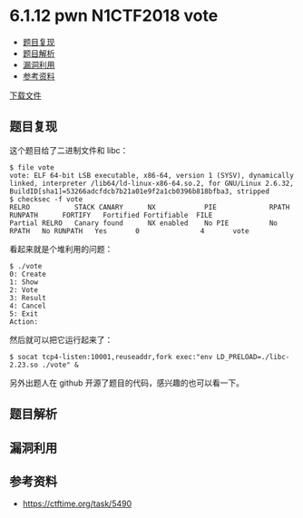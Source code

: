 # 6.1.12 pwn N1CTF2018 vote

- [题目复现](#题目复现)
- [题目解析](#题目解析)
- [漏洞利用](#漏洞利用)
- [参考资料](#参考资料)

[下载文件](../src/writeup/6.1.12_pwn_n1ctf2018_vote)

## 题目复现

这个题目给了二进制文件和 libc：

```text
$ file vote
vote: ELF 64-bit LSB executable, x86-64, version 1 (SYSV), dynamically linked, interpreter /lib64/ld-linux-x86-64.so.2, for GNU/Linux 2.6.32, BuildID[sha1]=53266adcfdcb7b21a01e9f2a1cb0396b818bfba3, stripped
$ checksec -f vote
RELRO           STACK CANARY      NX            PIE             RPATH      RUNPATH      FORTIFY   Fortified Fortifiable  FILE
Partial RELRO   Canary found      NX enabled    No PIE          No RPATH   No RUNPATH   Yes       0               4       vote
```

看起来就是个堆利用的问题：

```text
$ ./vote
0: Create
1: Show
2: Vote
3: Result
4: Cancel
5: Exit
Action:
```

然后就可以把它运行起来了：

```text
$ socat tcp4-listen:10001,reuseaddr,fork exec:"env LD_PRELOAD=./libc-2.23.so ./vote" &
```

另外出题人在 github 开源了题目的代码，感兴趣的也可以看一下。

## 题目解析

## 漏洞利用

## 参考资料

- <https://ctftime.org/task/5490>
